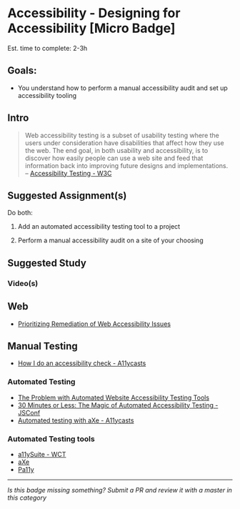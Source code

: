 Accessibility - Designing for Accessibility [Micro Badge]
===================================================

Est. time to complete: 2-3h

Goals:
------

- You understand how to perform a manual accessibility audit and set up accessibility tooling


Intro
-----

> Web accessibility testing is a subset of usability testing where the users under consideration have disabilities that affect how they use the web. The end goal, in both usability and accessibility, is to discover how easily people can use a web site and feed that information back into improving future designs and implementations. – [Accessibility Testing - W3C](https://www.w3.org/wiki/Accessibility_testing)



Suggested Assignment(s)
---------------------

Do both:

1) Add an automated accessibility testing tool to a project

2) Perform a manual accessibility audit on a site of your choosing


Suggested Study
---------------

### Video(s)

## Web
- [Prioritizing Remediation of Web Accessibility Issues](http://www.karlgroves.com/2011/06/12/prioritizing-remediation/)

## Manual Testing
- [How I do an accessibility check - A11ycasts](https://www.youtube.com/watch?v=cOmehxAU_4s)

### Automated Testing
- [The Problem with Automated Website Accessibility Testing Tools](http://www.karlgroves.com/2011/06/12/the-problem-with-automated-testing-tools/)
- [30 Minutes or Less: The Magic of Automated Accessibility Testing - JSConf](https://www.youtube.com/watch?v=-XUmf_RPF8k)
- [Automated testing with aXe - A11ycasts](https://www.youtube.com/watch?v=jC_7NnRdYb0&t=2s)

### Automated Testing tools
- [a11ySuite - WCT](https://github.com/Polymer/web-component-tester#a11ysuitefixureid-ignoredtests-beforeeach)
- [aXe](https://www.deque.com/products/axe/)
- [Pa11y](https://github.com/pa11y/pa11y)


-----

  *Is this badge missing something? Submit a PR and review it with a master in this category*
